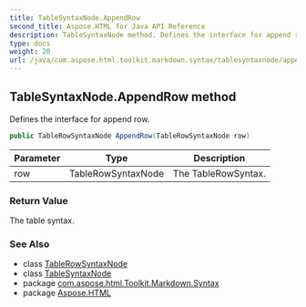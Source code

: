 ```yaml
---
title: TableSyntaxNode.AppendRow
second_title: Aspose.HTML for Java API Reference
description: TableSyntaxNode method. Defines the interface for append row
type: docs
weight: 20
url: /java/com.aspose.html.toolkit.markdown.syntax/tablesyntaxnode/appendrow/
---
```

## TableSyntaxNode.AppendRow method

Defines the interface for append row.

```java
public TableRowSyntaxNode AppendRow(TableRowSyntaxNode row)
```

| Parameter | Type | Description |
| --- | --- | --- |
| row | TableRowSyntaxNode | The TableRowSyntax. |

### Return Value

The table syntax.

### See Also

* class [TableRowSyntaxNode](../../tablerowsyntaxnode/)
* class [TableSyntaxNode](../)
* package [com.aspose.html.Toolkit.Markdown.Syntax](../../tablesyntaxnode/)
* package [Aspose.HTML](../../../)
